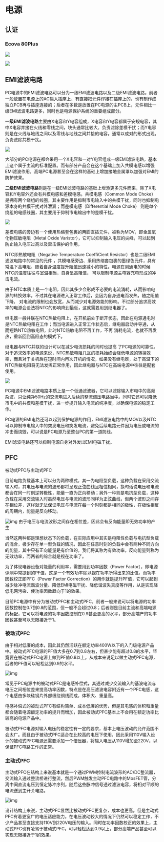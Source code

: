 # 电源

## 认证

### Ecova 80Plus

![](../Image/8/80plus.jpg)

![](../Image/8/80plus_1.jpg)

## EMI滤波电路

PC电源中的EMI滤波电路可以分为一级EMI滤波电路以及二级EMI滤波电路，前者一般放置在电源上的AC输入插座上，有直接把元件焊接在插座上的，也有制作成独立PCB再与插座连接的；后者在多数是放置在PC电源的主PCB上，元件相比一级EMI滤波电路更多，同时也是电源保护系统的重要组成部分。

**一级EMI滤波电路**主要由X电容和Y电容组成，X电容和Y电容都属于安规电容，其中X电容并接在火线和零线之间，块头通常比较大，负责滤除差模干扰；而Y电容则是在火线与地线之间以及零线与地线之间并接的电容，通常以成对的形式出现，负责滤除共模干扰。

![](../Image/a/a8.jpg)

大部分的PC电源在都会采用一个X电容和一对Y电容组成一级EMI滤波电路，基本上这个属于主流的标准配置。而有部分产品会在这个基础上加入共模电感以增强EMI滤波作用，高端PC电源甚至会在这样的基础上增加接地金属罩以加强对EMI的防护效果。

**二级EMI滤波电路**则是在一级EMI滤波电路的基础上增添更多元件而来，除了X电容和Y电容外还会有共模电感和差模电感。共模电感（Common Mode Choke）是拥有两个绕组的线圈，其主要作用是抑制市电输入中的共模干扰，同时也抑制电源本身的共模干扰对外泄漏；而差模电感（Differential Mode Choke） 则是单个绕组的电感线圈，其主要用于抑制市电输出中的差模干扰。

![](../Image/a/a9.jpg)

差模电感的旁边有一个使用热缩套包裹的两脚直插元件，被称为MOV，即金属氧化物压敏电阻（Metal Oxide Varistor），它可以抑制输入电压的尖峰，可以起到防止输入电压过高以及雷击保护的作用。

NTC即热敏电阻（Negative Temperature CoeffiCient Resistor）也是二级EMI滤波电路中的常见的元件 ，共模电感旁边、采用热缩套包裹的墨绿色元件，具有常温下高电阻、随着自身温度提升阻值迅速减小的特性，电源在刚通电的时候NTC的温度往往与室温相当，自身呈高阻值， 可以限制电源主电容充电形成的冲击电流。

由于NTC本质上是一个电阻，因此其多少会形成不必要的电流消耗，从而影响电源的转换效率。不过其在电源进入正常工作后，会因为自身通电而发热，随之阻值下降， 对电流的限制也会放宽，从而减少对电源效能的影响。不过部分追求高效率的电源会设法将NTC的影响降到最低，这就需要用到继电器了。

继电器一般并联在NTC热敏电阻上，在开机前处于断开状态，因此在电源通电时是NTC热敏电阻在工作；而当电源进入正常工作状态后，继电器启动并导通，从而短路NTC热敏电阻，此时NTC热敏电阻不再工作，不再 消耗电流，也就不再发热，重新回到高阻态的模式下。

继电器与NTC并联的设计可以在减少电流损耗的同时也提高 了PC电源的可靠性。对于追求效率的电源来说，NTC热敏电阻几瓦的损耗始终会降低电源的转换效率，而且对于关机后在短时间内再次开机的情况，如果没有继电器，处于高温下的NTC热敏电阻将无法发挥正常作用，因此继电器与NTC在高端电源中往往是配套使用。

![](../Image/a/a10.jpg)



PC电源中EMI滤波电路本质上是一个低通滤波器，它可以滤除输入市电中的高频杂波，只让纯净50Hz的交流电进入后续的整流调压电路当中。同时它还可以降低市电中的共模和差模干扰，进一步提升输入电流的纯净度，以确保电源的稳定工作。

PC电源的EMI电路还可以起到保护电源的作用，EMI滤波电路中的MOV以及NTC可以抑制市电输入中的突发电压和突发电流，避免后续电路元件因为电压或电流的冲击而烧毁，可以说是PC电源乃至整台PC的第一道防线。

EMI滤波电路还可以抑制电源自身对外发出EMI电磁干扰。

## PFC

被动式PFC与主动式PFC

目前电路负载基本上可以分为两种模式，其一为电阻型负载，这种负载在采用交流输入时，其电压与电流的波形都将呈现正弦曲线且相位相同，换句话说电压和电流都会在同一时刻逆转极性，能量一直为正向移动；另外一种则是电抗型负载，这种负载在采用交流输入时虽然电压与电流的波形同样为正弦曲线，但两个波形之间存在相位差，这样就无法保证电压与电流在每一个时刻都是相同的极性，在极性相反的周期内，能量是反向移动。

![img](../Image/a/aj.jpg)
由于电压与电流波形之间存在相位差，因此会有反向能量即无效功率的产生

当然这两种都是理想状态下的负载，在实际应用中其实是电阻性负载与电抗型负载的混合，极少存在单一型负载的情况，因此在任意时刻的负载中会有两种不同方向的能量，其中只有正向能量是有价值的，我们将其称为有效功率，反向能量则称为无效功率，而两者的综合就是视在功率了。

为了体现电器设备对能量的利用率，需要用到功率因数（Power Factor），即电源评测中常提到的PF值，这是一个有效功率除以视在功率所得出来的比值。而功率因数校正即PFC（Power Factor Correction）的用作就是提升PF值，它可以起到减少脉冲电流谐波分量、降低EMI电磁干扰、降低谐波失真度等作用，从是实现降低电网污染、使功率因数趋向于1的效果。

目前PC电源中有分为被动式PFC和主动式PFC，前者一般来说可以将电源的功率因数控制在0.7到0.8的范围，但一般不会超过0.8；后者则是目前主流和高端电源的标配，它可以将电源的功率因数控制在0.9甚至更高的水平，部分高端产的功率因数甚至可以无限接近于1。

### 被动式PFC

由于相对低廉的成本，因此其仍然活跃在额定功率400W以下的入门级电源产品中。被动式PFC电源的PF值大多在0.7到0.8左右，但甚少能有超过0.8的水平，毕竟要在被动式PFC电源上做到PF值0.8以上，从成本来说足以做主动式PFC电源，后者的PF值可以轻松达到0.9的水平。

![img](../Image/a/ak.jpg)

常见于PC电源中的被动式PFC是电感补偿式，其通过减少交流输入的基波电流与电压之间相位差来提高功率因数，特点是在高压滤波电容附近有一个PFC电感，这个电感由多块硅钢片外部缠绕铜线而成，体积大、重量高。

电感补偿式的被动式PFC有结构简单、成本低廉的优势，但是其电感的体积和重量都会随着电源额定功率的提升而增加，因此被动式PFC基本上不会用在额定功率比较高的电源产品中。

被动式PFC电源对输入电压的稳定性有一定的要求，基本上电压波动的允许范围不会太广。而且由于被动式PFC适合在比较高的电压下使用，因此采用110V输入设计的被动式PFC电源还需要添加一个倍压器，将输入电压从110V增加至220V，以保证PFC电路工作的正常。

### 主动式PFC

主动式PFC在结构上来说基本就是一个通过PWM控制电流波形的AC/DC整流器，交流输入通过整流桥进行整流，然后PWM触发主动PFC电路中的MosFET管，分离中间直流电压到恒定脉冲序列，随后这些脉冲信号通过滤波电容，将相对平顺的电流送到主开关电路。

![img](../Image/a/al.jpg)

设计结构上来说，主动式PFC显然比被动式PFC更复杂，成本也更高。但是主动式PFC有着更宽广的电压适应能力，在电压波动较大的情况下仍然可以稳定工作，不少产品甚至直接支持110V到220V电压的输入。同时在功率因数校正的效果上，主动式PFC也有凌驾于被动式PFC，可以轻松达到0.9以上，部分高端产品甚至可以实现无限接近于1的效果。